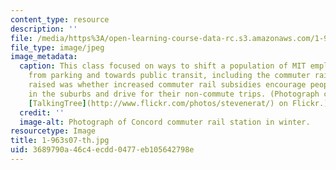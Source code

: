 ```yaml
---
content_type: resource
description: ''
file: /media/https%3A/open-learning-course-data-rc.s3.amazonaws.com/1-963-a-sustainable-transportation-plan-for-mit-spring-2007/3689790a46c4ecdd0477eb105642798e_1-963s07-th.jpg
file_type: image/jpeg
image_metadata:
  caption: This class focused on ways to shift a population of MIT employees away
    from parking and towards public transit, including the commuter rail. One question
    raised was whether increased commuter rail subsidies encourage people to live
    in the suburbs and drive for their non-commute trips. (Photograph courtesy of
    [TalkingTree](http://www.flickr.com/photos/stevenerat/) on Flickr.)
  credit: ''
  image-alt: Photograph of Concord commuter rail station in winter.
resourcetype: Image
title: 1-963s07-th.jpg
uid: 3689790a-46c4-ecdd-0477-eb105642798e
---
```

